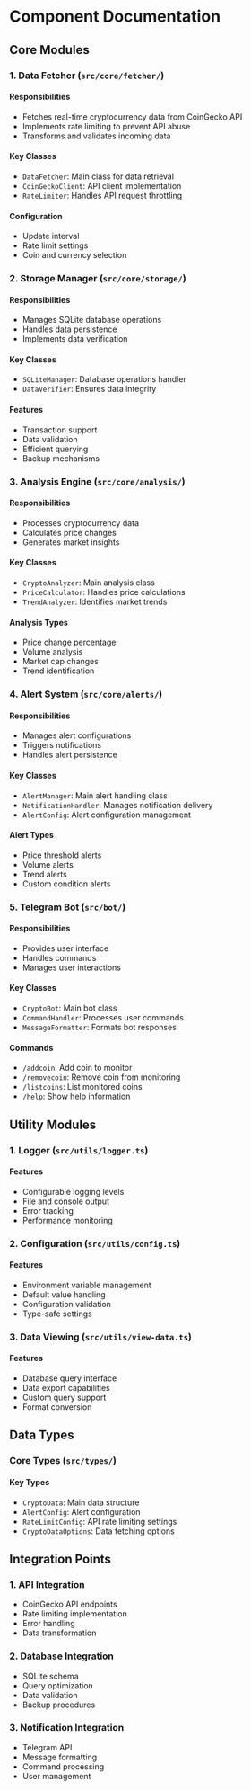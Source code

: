 # Component Documentation

## Core Modules

### 1. Data Fetcher (`src/core/fetcher/`)

#### Responsibilities
- Fetches real-time cryptocurrency data from CoinGecko API
- Implements rate limiting to prevent API abuse
- Transforms and validates incoming data

#### Key Classes
- `DataFetcher`: Main class for data retrieval
- `CoinGeckoClient`: API client implementation
- `RateLimiter`: Handles API request throttling

#### Configuration
- Update interval
- Rate limit settings
- Coin and currency selection

### 2. Storage Manager (`src/core/storage/`)

#### Responsibilities
- Manages SQLite database operations
- Handles data persistence
- Implements data verification

#### Key Classes
- `SQLiteManager`: Database operations handler
- `DataVerifier`: Ensures data integrity

#### Features
- Transaction support
- Data validation
- Efficient querying
- Backup mechanisms

### 3. Analysis Engine (`src/core/analysis/`)

#### Responsibilities
- Processes cryptocurrency data
- Calculates price changes
- Generates market insights

#### Key Classes
- `CryptoAnalyzer`: Main analysis class
- `PriceCalculator`: Handles price calculations
- `TrendAnalyzer`: Identifies market trends

#### Analysis Types
- Price change percentage
- Volume analysis
- Market cap changes
- Trend identification

### 4. Alert System (`src/core/alerts/`)

#### Responsibilities
- Manages alert configurations
- Triggers notifications
- Handles alert persistence

#### Key Classes
- `AlertManager`: Main alert handling class
- `NotificationHandler`: Manages notification delivery
- `AlertConfig`: Alert configuration management

#### Alert Types
- Price threshold alerts
- Volume alerts
- Trend alerts
- Custom condition alerts

### 5. Telegram Bot (`src/bot/`)

#### Responsibilities
- Provides user interface
- Handles commands
- Manages user interactions

#### Key Classes
- `CryptoBot`: Main bot class
- `CommandHandler`: Processes user commands
- `MessageFormatter`: Formats bot responses

#### Commands
- `/addcoin`: Add coin to monitor
- `/removecoin`: Remove coin from monitoring
- `/listcoins`: List monitored coins
- `/help`: Show help information

## Utility Modules

### 1. Logger (`src/utils/logger.ts`)

#### Features
- Configurable logging levels
- File and console output
- Error tracking
- Performance monitoring

### 2. Configuration (`src/utils/config.ts`)

#### Features
- Environment variable management
- Default value handling
- Configuration validation
- Type-safe settings

### 3. Data Viewing (`src/utils/view-data.ts`)

#### Features
- Database query interface
- Data export capabilities
- Custom query support
- Format conversion

## Data Types

### Core Types (`src/types/`)

#### Key Types
- `CryptoData`: Main data structure
- `AlertConfig`: Alert configuration
- `RateLimitConfig`: API rate limiting settings
- `CryptoDataOptions`: Data fetching options

## Integration Points

### 1. API Integration
- CoinGecko API endpoints
- Rate limiting implementation
- Error handling
- Data transformation

### 2. Database Integration
- SQLite schema
- Query optimization
- Data validation
- Backup procedures

### 3. Notification Integration
- Telegram API
- Message formatting
- Command processing
- User management 